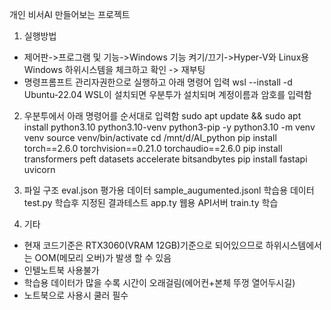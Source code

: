 개인 비서AI 만들어보는 프로젝트

1. 실행방법
- 제어판->프로그램 및 기능->Windows 기능 켜기/끄기->Hyper-V와 Linux용 Windows 하위시스템을 체크하고 확인 -> 재부팅
- 명령프롬프트 관리자권한으로 실행하고 아래 명령어 입력
  wsl --install -d Ubuntu-22.04
  WSL이 설치되면 우분투가 설치되며 계정이름과 암호를 입력함

2. 우분투에서 아래 명령어를 순서대로 입력함
sudo apt update && sudo apt install python3.10 python3.10-venv python3-pip -y
python3.10 -m venv venv
source venv/bin/activate
cd /mnt/d/AI_python
pip install torch==2.6.0 torchvision==0.21.0 torchaudio==2.6.0
pip install transformers peft datasets accelerate bitsandbytes
pip install fastapi uvicorn

3. 파일 구조
eval.json 평가용 데이터
sample_augumented.jsonl 학습용 데이터
test.py 학습후 지정된 결과테스트
app.ty 웹용 API서버 
train.ty 학습

4. 기타 
- 현재 코드기준은 RTX3060(VRAM 12GB)기준으로 되어있으므로 하위시스템에서는 OOM(메모리 오버)가 발생 할 수 있음
- 인텔노트북 사용불가
- 학습용 데이터가 많을 수록 시간이 오래걸림(에어컨+본체 뚜껑 열어두시길)
- 노트북으로 사용시 쿨러 필수

